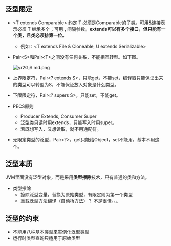 ## 泛型限定

- \<T extends Comparable\> 约定 T 必须是Comparable的子类。可用&连接表示必须 T 继承多个；可用 **,** 间隔参数。**extends可以有多个接口，但只能有一个类，且类必须排第一位。**

  - 例如：\<T extends File & Cloneable, U extends Serializable\>

- Pair\<S\>和Pair\<T\>之间没有任何关系，不能相互转型。如下图。

  ![yr2GjS.md.png](https://s3.ax1x.com/2021/02/13/yr2GjS.md.png)

- 上界限定符，Pair<? extends S>，只能get，不能set，编译器只能保证出来的类型可以转型为S，不能保证放入对象是什么类型。

- 下限限定符，Pair<? supers S>，只能set，不能get。

- PECS原则

  - Producer Extends, Consumer Super
  - 泛型类只读时用extends，只能写入时用super。
  - 若既想写入，又想读取，就不用通配符。

- 无限定类型的泛型，Pair<?>，get只能给Object，set不能用。基本不用这个。

## 泛型本质

JVM里面没有泛型对象，而是采用**类型擦除**技术，只有普通的类和方法。

- 类型擦除
  - 擦除泛型变量，替换为原始类型，有限定则为第一个类型
  - 重载泛型方法翻译（自动桥方法）？   不是很懂。。。

## 泛型的约束

- 不能用八种基本类型来实例化泛型类型
- 运行时类型查询只适用于原始类型



